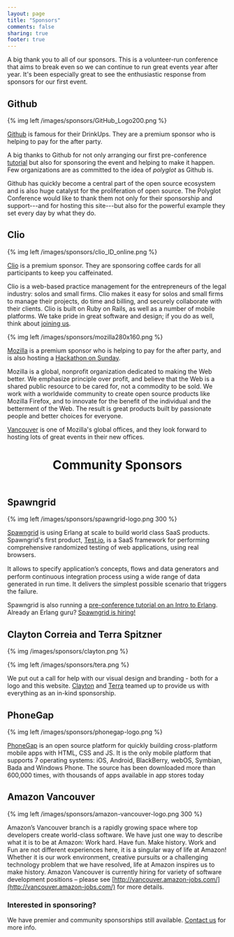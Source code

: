 ```yaml
---
layout: page
title: "Sponsors"
comments: false
sharing: true
footer: true
---
```


A big thank you to all of our sponsors. This is a volunteer-run conference that aims to break even so we can continue to run great events year after year. It's been especially great to see the enthusiastic response from sponsors for our first event.

## Github

{% img left /images/sponsors/GitHub_Logo200.png %}

[Github](http://github.com) is famous for their DrinkUps. They are a premium sponsor who is helping to pay for the after party.

A big thanks to Github for not only arranging our first pre-conference
[tutorial](/tutorials#github) but also for sponsoring the event and helping to
make it happen. Few organizations are as committed to the idea of _polyglot_ as
Github is. 

Github has quickly become a central part of the open source ecosystem and is
also huge catalyst for the proliferation of open source. The Polyglot
Conference would like to thank them not only for their sponsorship and
support---and for hosting this site---but also for the powerful example they set every
day by what they do.

## Clio

{% img left /images/sponsors/clio_ID_online.png %}

[Clio](http://www.goclio.com) is a premium sponsor. They are sponsoring coffee cards for all participants to keep you caffeinated.

Clio is a web-based practice management for the entrepreneurs of the legal industry: solos and small firms. Clio makes it easy for solos and small firms to manage their projects, do time and billing, and securely collaborate with their clients. Clio is built on Ruby on Rails, as well as a number of mobile platforms. We take pride in great software and design; if you do as well, think about [joining us](http://www.goclio.com/about/career_opportunities/).

{% img left /images/sponsors/mozilla280x160.png %}

[Mozilla](http://www.mozilla.org) is a premium sponsor who is helping to pay for the after party, and is also hosting a [Hackathon on Sunday](/hackathon).

Mozilla is a global, nonprofit organization dedicated to making the Web better. We emphasize principle over profit, and believe that the Web is a shared public resource to be cared for, not a commodity to be sold. We work with a worldwide community to create open source products like Mozilla Firefox, and to innovate for the benefit of the individual and the betterment of the Web. The result is great products built by passionate people and better choices for everyone.

[Vancouver](http://www.mozilla.org/en-US/about/contact.html#map-canada-vancouver) is one of Mozilla's global offices, and they look forward to hosting lots of great events in their new offices.

<header><div class="x-pattern"><h1 class="entry-title">Community Sponsors</h1></div></header>

## Spawngrid

{% img left /images/sponsors/spawngrid-logo.png 300 %}

[Spawngrid](http://spawngrid.com) is using Erlang at scale to build world class SaaS products. Spawngrid's first product, [Test.io](http://test.io), is a SaaS framework for performing comprehensive randomized testing of web applications, using real browsers.

It allows to specify application’s concepts, ﬂows and data generators and perform continuous integration process using a wide range of data generated in run time. It delivers the simplest possible scenario that triggers the failure.

Spawngrid is also running a [pre-conference tutorial on an Intro to Erlang](/tutorials#erlang). Already an Erlang guru? [Spawngrid is hiring!](http://spawngrid.theresumator.com/)

## Clayton Correia and Terra Spitzner

{% img /images/sponsors/clayton.png %}

{% img left /images/sponsors/tera.png %}

We put out a call for help with our visual design and branding - both for a logo and this website. [Clayton](http://claytoncorreia.com/) and [Terra](http://terraspitzner.com/) teamed up to provide us with everything as an in-kind sponsorship. 

## PhoneGap

{% img left /images/sponsors/phonegap-logo.png %}

[PhoneGap](http://phonegap.com) is an open source platform for quickly building cross-platform mobile apps with HTML, CSS and JS. It is the only mobile platform that supports 7 operating systems: iOS, Android, BlackBerry, webOS, Symbian, Bada and Windows Phone. The source has been downloaded more than 600,000 times, with thousands of apps available in app stores today

## Amazon Vancouver

{% img left /images/sponsors/amazon-vancouver-logo.png 300 %}

Amazon’s Vancouver branch is a rapidly growing space where top developers
create world-class software. We have just one way to describe what it is to be
at Amazon: Work hard. Have fun. Make history. Work and Fun are not different
experiences here, it is a singular way of life at Amazon! Whether it is our
work environment, creative pursuits or a challenging technology problem that we
have resolved, life at Amazon inspires us to make history. Amazon Vancouver is
currently hiring for variety of software development positions – please see
[http://vancouver.amazon-jobs.com/](http://vancouver.amazon-jobs.com/) for more details.

### Interested in sponsoring?

We have premier and community sponsorships still available. [Contact us](https://www.eventbrite.com/contact-organizer?eid=3026740061) for more info.
